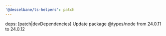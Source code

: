 ```yaml
---
'@desselbane/ts-helpers': patch
---
```


deps: [patch|devDependencies] Update package @types/node from 24.0.11 to 24.0.12
